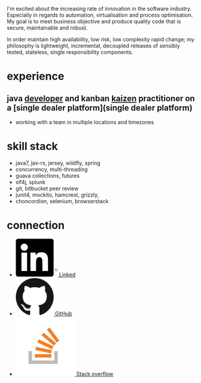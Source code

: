 I'm excited about the increasing rate of innovation in the software industry. Especially in regards to 
automation, virtualisation and process optimisation. My goal is to meet business objective and produce 
quality code that is secure, maintainable and robust. 

In order maintain high availability, low risk, low complexity rapid change; my philosophy is lightweight, 
incremental, decoupled releases of sensibly tested, stateless, single responsibility components.

# experience
## java [developer](https://en.wikipedia.org/wiki/Software_developer) and kanban [kaizen](https://en.wikipedia.org/wiki/Kaizen) practitioner on a [single dealer platform](single dealer platform)
- working with a team in multiple locations and timezones

# skill stack
- java7, jax-rs, jersey, wildfly, spring
- concurrency, multi-threading
- guava collections, futures
- slf4j, splunk
- git, bitbucket peer review
- junit4, mockito, hamcrest, grizzly,
- choncordion, selenium, browserstack

# connection
 - <a href="https://www.linkedin.com/in/jamesalittle"><img src="In-Black-101px-R.png" height="101px"/> Linked</a>
 - <a href="https://github.com/alphafoobar"><img src="GitHub-Mark-120px-plus.png" height="101px"/> GitHub</a>
 - <a href="http://stackoverflow.com/users/7421645/james?tab=profile" height="101px"><img src="so-icon.png"/> Stack overflow</a>
